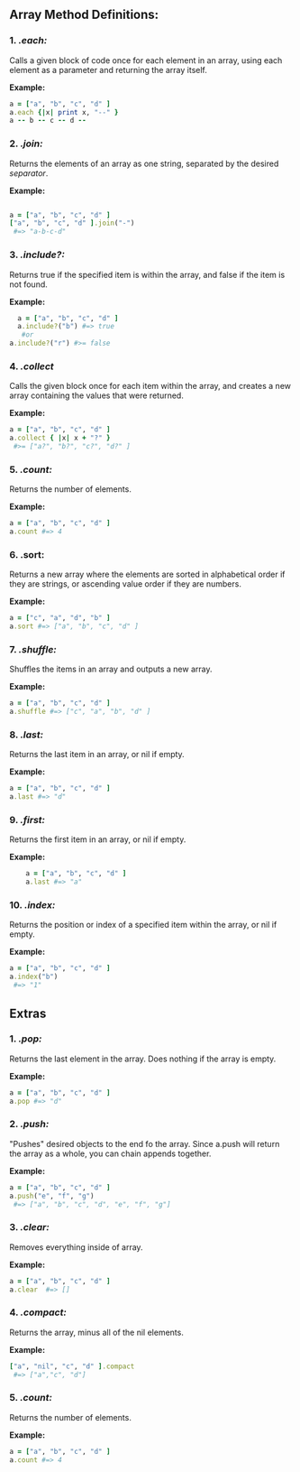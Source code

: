 ## Array Method Definitions:

### 1. *.each:*  

Calls a given block of code once for each element in an array, using each element as a parameter and returning the array itself.

**Example:**

```ruby
a = ["a", "b", "c", "d" ]
a.each {|x| print x, "--" }
a -- b -- c -- d --
```

### 2. *.join:*

Returns the elements of an array as one string, separated by the desired *separator*.

**Example:**

```ruby

a = ["a", "b", "c", "d" ]
["a", "b", "c", "d" ].join("-")
 #=> "a-b-c-d"
```

### 3. *.include?:*
Returns true if the specified item is within the array, and false if the item is not found.

**Example:**

```ruby
  a = ["a", "b", "c", "d" ]
  a.include?("b") #=> true
   #or
a.include?("r") #>= false
```

### 4. *.collect*
Calls the given block once for each item within the array, and creates a new array containing the values that were returned.

**Example:**

```ruby
a = ["a", "b", "c", "d" ]
a.collect { |x| x + "?" }
 #>= ["a?", "b?", "c?", "d?" ]
```

### 5. *.count:*
Returns the number of elements.

**Example:**

```ruby
a = ["a", "b", "c", "d" ]
a.count #=> 4
```

### 6. **.sort:**
Returns a new array where the elements are sorted in alphabetical order if they are strings, or ascending value order if they are numbers.

**Example:**

```ruby
a = ["c", "a", "d", "b" ]
a.sort #=> ["a", "b", "c", "d" ]
```

### 7. *.shuffle:*
Shuffles the items in an array and outputs a new array.

**Example:**

```ruby
a = ["a", "b", "c", "d" ]
a.shuffle #=> ["c", "a", "b", "d" ]
```

### 8. *.last:*
Returns the last item in an array, or nil if empty.

**Example:**

```ruby
a = ["a", "b", "c", "d" ]
a.last #=> "d"
```

### 9. *.first:*
Returns the first item in an array, or nil if empty.

**Example:**

```ruby
    a = ["a", "b", "c", "d" ]
    a.last #=> "a"
```

### 10. *.index:*
Returns the position or index of a specified item within the array, or nil if empty.

**Example:**

```ruby
a = ["a", "b", "c", "d" ]
a.index("b")
 #=> "1"
```




   ## Extras

### 1. *.pop:*  
Returns the last element in the array. Does nothing if the array is empty.

**Example:**

```ruby
a = ["a", "b", "c", "d" ]
a.pop #=> "d"
```

### 2. *.push:*
"Pushes" desired objects to the end fo the array. Since a.push will return the array as a whole, you can chain appends together.

**Example:**

```ruby
a = ["a", "b", "c", "d" ]
a.push("e", "f", "g")
 #=> ["a", "b", "c", "d", "e", "f", "g"]
```

### 3. *.clear:*
Removes everything inside of  array.

**Example:**

```ruby
a = ["a", "b", "c", "d" ]
a.clear  #=> []
```

### 4. *.compact:*
Returns the array, minus all of the nil elements.

**Example:**

```ruby
["a", "nil", "c", "d" ].compact
 #=> ["a","c", "d"]
```

### 5. *.count:*
Returns the number of elements.

**Example:**

```ruby
a = ["a", "b", "c", "d" ]
a.count #=> 4
```
